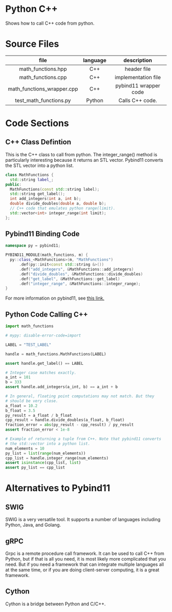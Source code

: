 # Python C++

Shows how to call C++ code from python.

# Source Files

| file                         | language | description           |
|:----------------------------:|:--------:|:---------------------:|
| math\_functions.hpp          | C++      | header file           |
| math\_functions.cpp          | C++      | implementation file   |
| math\_functions\_wrapper.cpp | C++      | pybind11 wrapper code |
| test\_math\_functions.py     | Python   | Calls C++ code.       |

# Code Sections

## C++ Class Defintion

This is the C++ class to call from python. The integer\_range()
method is particularly interesting because it returns an STL vector.
Pybind11 converts the STL vector into a python list.


```C++
class MathFunctions {
  std::string label_;
public:
  MathFunctions(const std::string label);
  std::string get_label();
  int add_integers(int a, int b);
  double divide_doubles(double a, double b);
  // C++ code that emulates python range(limit).
  std::vector<int> integer_range(int limit);
};
```

## Pybind11 Binding Code


```C++
namespace py = pybind11;

PYBIND11_MODULE(math_functions, m) {
  py::class_<MathFunctions>(m, "MathFunctions")
      .def(py::init<const std::string &>())
      .def("add_integers", &MathFunctions::add_integers)
      .def("divide_doubles", &MathFunctions::divide_doubles)
      .def("get_label", &MathFunctions::get_label)
      .def("integer_range", &MathFunctions::integer_range);
}

```

For more information on pybind11, see
[this link.](https://pybind11.readthedocs.io/en/stable/)

## Python Code Calling C++

```python
import math_functions

# mypy: disable-error-code=import

LABEL = "TEST_LABEL"

handle = math_functions.MathFunctions(LABEL)

assert handle.get_label() == LABEL

# Integer case matches exactly.
a_int = 101
b = 333
assert handle.add_integers(a_int, b) == a_int + b

# In general, floating point computations may not match. But they
# should be very close.
a_float = 10.2
b_float = 3.5
py_result = a_float / b_float
cpp_result = handle.divide_doubles(a_float, b_float)
fraction_error = abs(py_result - cpp_result) / py_result
assert fraction_error < 1e-8

# Example of returning a tuple from C++. Note that pybind11 converts
# the std::vector into a python list.
num_elements = 10
py_list = list(range(num_elements))
cpp_list = handle.integer_range(num_elements)
assert isinstance(cpp_list, list)
assert py_list == cpp_list
```

# Alternatives to Pybind11

## SWIG
SWIG is a very versatile tool. It supports a number
of languages including Python, Java, and Golang.

## gRPC
Grpc is a remote procedure call framework. It can be used
to call C++ from Python, but if that is all you need, it is
most likely more complicated that you need. But if you need
a framework that can integrate multiple languages all at the
same time, or if you are doing client-server computing, it is
a great framework.

## Cython
Cython is a bridge between Python and C/C++.
